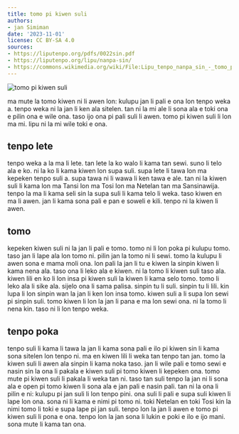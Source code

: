 ```yaml
---
title: tomo pi kiwen suli
authors:
- jan Simiman
date: '2023-11-01'
license: CC BY-SA 4.0
sources:
- https://liputenpo.org/pdfs/0022sin.pdf
- https://liputenpo.org/lipu/nanpa-sin/
- https://commons.wikimedia.org/wiki/File:Lipu_tenpo_nanpa_sin_-_tomo_pi_kiwen_suli.png
---
```


![tomo pi kiwen suli](https://upload.wikimedia.org/wikipedia/commons/1/14/Lipu_tenpo_nanpa_sin_-_tomo_pi_kiwen_suli.png)

ma mute la tomo kiwen ni li awen lon: kulupu jan li pali e ona lon tenpo weka a. tenpo weka ni la jan li ken ala sitelen. tan ni la mi ale li sona ala e toki ona e pilin ona e wile ona. taso ijo ona pi pali suli li awen. tomo pi kiwen suli li lon ma mi. lipu ni la mi wile toki e ona.

## tenpo lete

tenpo weka a la ma li lete. tan lete la ko walo li kama tan sewi. suno li telo ala e ko. ni la ko li kama kiwen lon supa suli. supa lete li tawa lon ma kepeken tenpo suli a. supa tawa ni li wawa li ken tawa e ale. tan ni la kiwen suli li kama lon ma Tansi lon ma Tosi lon ma Netelan tan ma Sansinawija. tenpo la ma li kama seli sin la supa suli li kama telo li weka. taso kiwen en ma li awen. jan li kama sona pali e pan e soweli e kili. tenpo ni la kiwen li awen.

## tomo

kepeken kiwen suli ni la jan li pali e tomo. tomo ni li lon poka pi kulupu tomo. taso jan li lape ala lon tomo ni. pilin jan la tomo ni li sewi. tomo la kulupu li awen sona e mama moli ona. lon pali la jan li tu e kiwen la sinpin kiwen li kama nena ala. taso ona li leko ala e kiwen. ni la tomo li kiwen suli taso ala. kiwen lili en ko li lon insa pi kiwen suli la kiwen li kama selo tomo. tomo li leko ala li sike ala. sijelo ona li sama palisa. sinpin tu li suli. sinpin tu li lili. kin lupa li lon sinpin wan la jan li ken lon insa tomo. kiwen suli a li supa lon sewi pi sinpin suli. tomo kiwen li lon la jan li pana e ma lon sewi ona. ni la tomo li nena kin. taso ni li lon tenpo weka.

## tenpo poka

tenpo suli li kama li tawa la jan li kama sona pali e ilo pi kiwen sin li kama sona sitelen lon tenpo ni. ma en kiwen lili li weka tan tenpo tan jan. tomo la kiwen suli li awen ala sinpin li kama noka taso. jan li wile pali e tomo sewi e nasin sin la ona li pakala e kiwen suli pi tomo kiwen li kepeken ona. tomo mute pi kiwen suli li pakala li weka tan ni. taso tan suli tenpo la jan ni li sona ala e open pi tomo kiwen li sona ala e jan pali e nasin pali. tan ni la ona li pilin e ni: kulupu pi jan suli li lon tenpo pini. ona suli li pali e supa suli kiwen li lape lon ona. sona ni li kama e nimi pi tomo ni. toki Netelan en toki Tosi kin la nimi tomo li toki e supa lape pi jan suli. tenpo lon la jan li awen e tomo pi kiwen suli li pona e ona. tenpo lon la jan sona li lukin e poki e ilo e ijo mani. sona mute li kama tan ona.